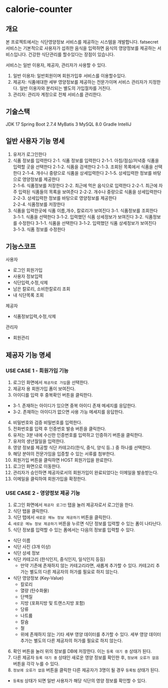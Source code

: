 # calorie-counter

## 개요

본 프로젝트에서는 식단영양정보 서비스를 제공하는 시스템을 개발합니다. 
fatsecret 서비스는 기본적으로 사용자가 섭취한 음식을 입력하면 음식의 영양정보를 제공하는 서비스입니다.
건강한 식단관리를 할수있다는 장점이 있습니다.

서비스는 일반 이용자, 제공자, 관리자가 사용할 수 있다.
1. 일반 이용자: 일반회원이며 회원가입후 서비스를 이용할수있다.
2. 제공자: 식품에대한 세부 영양정보를 제공하는 전문가이며 서비스 관리자가 지정한다. 일반 이용자와 분리되는 별도의 가입절차를 거친다.
3. 관리자: 관리자 계정으로 전체 서비스를 관리한다.

## 기술스택

JDK 17
Spring Boot 2.7.4
MyBatis 3
MySQL 8.0 
Gradle
IntelliJ 

## 일반 사용자 기능 명세
1. 유저가 로그인한다
2. 식품 정보를 입력한다
     2-1. 식품 정보를 입력한다
          2-1-1. 아침/점심/저녁중 식품을 입력할 곳을 선택한다
          2-1-2. 식품을 검색한다 
          2-1-3. 조회된 목록에서 식품을 선택한다 
          2-1-4. 개수나 중량으로 식품을 상세입력한다
          2-1-5. 상세입력한 정보를 바탕으로 영양정보를 제공한다    
          2-1-6. 식품정보를 저장한다
     2-2. 최근에 먹은 음식으로 입력한다
          2-2-1. 최근에 자주 입력된 식품들의 목록을 보여준다 
          2-2-2. 개수나 중량으로 식품을 상세입력한다
          2-2-3. 상세입력한 정보를 바탕으로 영양정보를 제공한다   
          2-2-4. 식품정보를 저장한다
4. 식품을 입력한곳에 식품 이름,개수, 칼로리가 보여진다
     3-1. 식품정보를 조회한다
          3-1-1. 식품을 선택한다
          3-1-2. 입력했던 식품 상세정보가 보여진다
     3-2. 식품정보를 수정한다
          3-1-1. 식품을 선택한다
          3-1-2. 입력했던 식품 상세정보가 보여진다          
          3-1-3. 식품 정보를 수정한다    

## 기능스코프

사용자

- 로그인 회원가입
- 사용자 정보입력
- 식단입력,수정,삭제
- 남은 칼로리, 소비한칼로리 조회
- 내 식단목록 조회

제공자

- 식품정보입력,수정,삭제

관리자

- 회원관리

## 제공자 기능 명세
### USE CASE 1 - 회원가입 기능
1. 로그인 화면에서 `제공자로 가입`을 선택한다.
2. 제공자 용 회원가입 폼이 보여진다.
3. 아이디를 입력 후 중복확인 버튼을 클릭한다.
* 3-1. 존재하는 아이디가 있으면 중복 아이디 존재 메세지를 응답한다.
* 3-2. 존재하는 아이디가 없으면 사용 가능 메세지를 응답한다.
4. 비밀번호와 검증 비밀번호를 입력한다.
5. 전화번호를 입력 후 인증번호 발송 버튼을 클릭한다.
6. 유저는 3분 내에 수신한 인증번호를 입력하고 인증하기 버튼을 클릭한다.
7. 유저의 생년월일을 입력한다.
8. 영양 정보를 제공할 식단 카테고리(한식, 중식, 양식 등..) 중 하나를 선택한다.
9. 해당 분야의 전문가임을 입증할 수 있는 서류를 첨부한다.
10. 회원가입 버튼을 클릭하면 HOST 회원가입을 완료한다.
11. 로그인 화면으로 이동한다.
12. 관리자가 승인하면 제공자로서의 회원가입이 완료되었다는 이메일을 발송받는다.
13. 이메일을 클릭하여 회원가입을 확정한다.

### USE CASE 2 - 영양정보 제공 기능
1. 로그인 화면에서 `제공자 로그인` 탭을 눌러 제공자로서 로그인을 한다.
2. 식단 탭을 클릭한다.
3. 식단 탭에서 `새로운 메뉴 정보 제공하기` 버튼을 클릭한다.
4. `새로운 메뉴 정보 제공하기` 버튼을 누르면 식단 정보를 입력할 수 있는 폼이 나타난다.
5. 식단 정보를 입력할 수 있는 폼에서는 다음의 정보를 입력할 수 있다.
 * 식단 이름
 * 식단 사진 (3개 이상)
 * 식단 상세 정보
 * 식단 카테고리 (한식인지, 중식인지, 일식인지 등등)
   * 만약 기존에 존재하지 않는 카테고리라면, 새롭게 추가할 수 있다. 카테고리 추가는 별도의 다른 제공자의 허가를 필요로 하지 않는다.
 * 식단 영양정보 (Key-Value)
   * 칼로리
   * 열량 (탄수화물)
   * 단백질
   * 지방 (포화지방 및 트랜스지방 포함)
   * 당류
   * 나트륨
   * 칼슘
   * 철
   * 위에 존재하지 않는 기타 세부 영양 데이터를 추가할 수 있다. 세부 영양 데이터 추가는 별도의 다른 제공자의 허가를 필요로 하지 않는다.
6. 확인 버튼을 눌러 위의 정보를 DB에 저장한다. 이는 `등록 대기 중` 상태가 된다.
7. 다른 제공자 `등록 대기 중` 상태인 새로운 영양 정보를 확인한 후, `정보에 오류가 없음` 버튼을 각각 누를 수 있다.
8. `정보에 오류가 없음` 버튼을 클릭한 다른 제공자가 3명이 될 경우 `등록됨` 상태가 된다.
  * `등록됨` 상태가 되면 일반 사용자가 해당 식단의 영양 정보를 확인할 수 있다.
